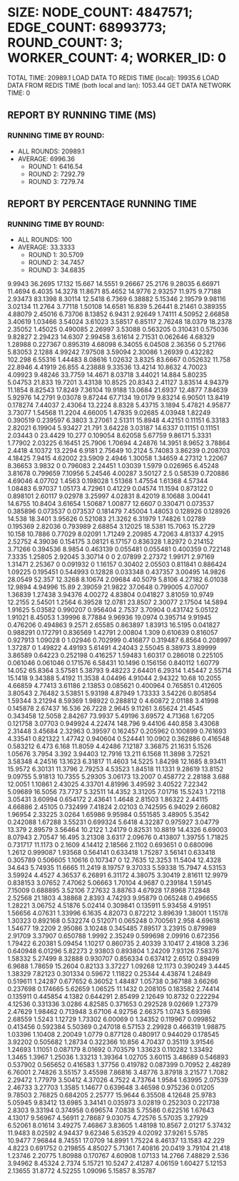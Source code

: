 
# SIZE: NODE_COUNT: 4847571; EDGE_COUNT: 68993773; ROUND_COUNT: 3; WORKER_COUNT: 4; WORKER_ID: 0
 TOTAL TIME: 20989.1
 LOAD DATA TO REDIS TIME (local): 19935.6
 LOAD DATA FROM REDIS TIME (both local and lan): 1053.44
 GET DATA NETWORK TIME: 0

## REPORT BY RUNNING TIME (MS)

 ### RUNNING TIME BY ROUND:

  + ALL ROUNDS: 20989.1
  + AVERAGE: 6996.36
     + ROUND 1: 6416.54
     + ROUND 2: 7292.79
     + ROUND 3: 7279.74

## REPORT BY PERCENTAGE RUNNING TIME

 ### RUNNING TIME BY ROUND:

  + ALL ROUNDS: 100
  + AVERAGE: 33.3333
     + ROUND 1: 30.5709
     + ROUND 2: 34.7457
     + ROUND 3: 34.6835

9.9943 36.2695 17.132 15.667 14.5551 9.26667 25.2176 9.28035 6.66971 11.4694 6.4035 14.3278 11.8671 85.4652 14.9776 2.93257 11.975 9.77188 2.93473 83.1398 8.30114 12.5418 6.7369 6.38882 5.15346 2.19579 9.98116 3.02134 11.2764 3.77118 1.50108 14.6581 16.839 5.26441 8.21461 0.389355 4.88079 2.45016 6.73706 8.13852 6.9431 2.92649 1.74111 4.50952 2.66858 3.40619 1.03466 3.54024 3.61023 3.58517 6.85117 2.76248 18.0379 18.2378 2.35052 1.45025 0.490085 2.26997 3.53088 0.563205 0.310431 0.575036 9.82827 2.29423 14.6307 2.99458 3.61614 2.71531 0.062646 4.68329 1.28988 0.227367 0.895319 4.68098 6.34055 6.04508 2.36356 0 5.21766 5.83053 2.1288 4.99242 7.97508 3.59094 2.30086 1.26939 0.432282 102.298 6.55316 1.44483 8.08616 1.02632 3.8325 83.6667 0.052632 11.758 22.8946 4.41919 26.855 4.23888 9.33536 13.4214 10.8632 4.70023 4.09923 9.48246 33.7759 14.4671 8.03718 3.44021 14.884 5.80235 5.04753 21.833 19.7201 3.43138 10.8525 20.8343 2.41127 3.83514 4.94379 11.1854 8.82543 17.8249 7.36104 19.9188 13.0684 21.6937 12.4877 7.84639 5.92976 14.2791 9.03078 9.87244 67.7134 19.0179 9.83214 6.90501 13.8419 0.178274 7.44037 2.43064 13.2224 8.8328 5.43715 3.1894 5.47821 4.95877 3.73077 1.54568 11.2204 4.66005 1.47835 9.02685 4.03948 1.82249 0.390519 0.239597 6.3803 3.27061 2.51311 15.8948 4.42151 0.11151 6.33183 2.82021 6.19904 5.93427 21.791 3.64228 3.03187 14.6337 0.11151 0.11151 2.03443 0 23.4429 10.277 0.109054 8.62058 5.67759 9.86171 5.3331 1.77902 2.03225 6.16451 25.7906 1.70694 4.24876 14.3951 8.9652 3.78864 2.4418 4.10372 13.2294 6.9181 2.75649 10.2124 5.74083 3.86239 0.208703 4.18425 7.9415 4.62002 23.5909 2.4946 1.30058 1.34659 4.27312 1.22067 8.36653 3.9832 0 0.796083 2.24451 1.03039 1.5979 0.026965 6.45248 3.81678 0.799659 7.10956 5.24546 4.00287 3.50127 2.5 0.58539 0.720886 4.69046 4.07702 1.4563 0.198028 1.51368 1.47554 1.61368 4.57344 1.08483 6.97037 1.05173 4.72961 0.41229 0.04574 11.1594 0.873122 0 0.898101 2.60117 9.02978 3.25997 4.02831 8.42019 8.10688 3.00441 14.6755 10.8404 3.61654 1.50687 1.00877 12.6607 0.330471 0.073537 0.385896 0.073537 0.073537 0.181479 7.45004 1.48053 0.128926 0.128926 14.538 18.3401 3.95626 0.521083 21.3262 6.31979 1.74826 1.02789 0.195369 2.82036 0.793989 2.68854 3.12025 18.5381 15.7063 15.2729 10.158 10.7886 0.77029 8.02091 1.71249 2.20985 4.72063 4.81337 4.2915 2.52752 4.39036 0.154175 3.08121 6.17157 0.836328 1.82972 0.214152 3.71266 0.394536 8.9854 0.463139 0.055481 0.055481 0.400359 0.722148 7.3335 1.25805 2.92045 3.30714 0 0 2.07899 2.27372 1.99171 2.97169 1.31471 2.25367 0 0.091932 0 1.16157 0.30402 2.05503 0.811841 0.886424 1.09225 0.195451 0.544993 0.12828 0.033348 0.437357 3.00495 14.9826 28.0549 52.357 12.3268 8.10674 2.09684 40.5079 5.8106 4.27182 6.01038 12.9894 4.94996 15.89 2.39059 21.9822 37.0648 0.799005 4.07007 1.36839 1.27438 3.94376 4.00272 4.83804 0.041827 3.81059 10.9749 12.2155 2.54501 1.2564 6.39528 12.0781 23.8507 2.30077 2.17504 14.5894 1.91625 5.03582 0.990207 0.956404 2.7537 3.70904 0.431742 5.05122 1.91021 8.45053 1.39996 8.77884 9.96936 19.0974 0.395714 9.91945 0.476206 0.494863 9.2571 2.65585 0.863897 1.83913 16.5195 0.041827 0.988291 0.172791 0.836569 1.42791 2.00804 1.309 0.610639 0.816057 0.927913 1.09028 0 1.02946 0.702999 0.416877 0.319487 6.8564 0.208997 1.37287 0 1.49822 4.49193 5.61491 4.24043 2.55045 8.38973 3.89999 3.86589 0.64223 0.252198 0.416257 1.59483 1.60317 0.286018 0.225105 0.061046 0.061046 0.171576 6.58431 10.1496 0.156156 0.840112 1.60779 14.052 65.8364 3.57581 5.38793 9.48223 2.64401 6.29314 1.45447 2.55714 15.1418 9.34388 5.4192 11.3538 4.04496 4.91044 2.94322 10.68 10.2055 4.66859 4.77413 3.61186 2.13853 0.085621 0.400964 0.765851 0.412605 3.80543 2.76482 3.53851 5.93198 4.87949 1.73333 3.54226 0.805854 1.59344 3.21294 8.59369 1.98922 0.288812 0 4.60872 2.01188 3.41998 0.145878 2.67437 16.536 26.7228 2.9645 9.11261 3.65624 21.4545 0.343458 12.5058 2.84267 73.9937 5.49196 3.69572 4.71368 1.67205 0.121758 3.07703 0.949924 4.22474 148.796 9.44106 440.858 3.43068 2.31448 3.45684 2.32963 0.39597 0.162457 0.205962 0.100899 0.761693 4.33541 0.821322 1.47742 0.940604 0.524441 10.0902 0.362886 0.416548 0.583212 6.473 6.168 11.8059 4.42486 7.12187 3.36875 21.1631 5.1526 1.05676 3.7954 3.392 3.94403 12.7916 13.211 6.1568 11.3898 3.72521 3.58348 4.24516 13.1623 6.31817 11.4603 14.5225 1.84298 12.1685 8.93411 15.9572 6.30131 11.3796 2.79253 4.53523 1.84518 11.1331 9.28619 13.8152 9.09755 5.91813 10.7355 5.29305 3.06173 13.2007 0.458772 2.28188 3.688 12.0051 1.10861 2.43025 4.33701 4.81996 3.49592 3.40522 7.22342 5.09689 16.5056 73.7737 5.32511 14.4352 3.31205 7.01716 15.5243 1.72118 3.05431 3.60994 0.654172 2.43641 1.4648 2.81503 1.86322 2.44115 4.66886 2.45105 0.732499 7.41824 2.02103 0.742595 6.94029 2.66082 1.96954 2.33225 3.0264 1.65986 9.95984 0.551585 3.48905 5.3542 0.242088 1.67288 3.55231 0.699324 5.6418 4.32287 0.975927 3.04779 13.379 2.89579 3.56464 10.2122 1.24179 0.82531 10.8819 14.4326 6.69003 8.07943 2.70547 16.495 3.21308 3.6317 2.09676 0.413807 1.39755 1.71825 0.731717 11.1173 0 2.1609 4.14412 2.18566 2.1102 0.693651 0 0.680096 1.2612 0.999087 1.93568 0.564141 0.633418 1.75287 3.56141 0.633418 0.305789 0.506605 1.10616 0.107347 0 12.7635 12.3253 11.5404 12.4328 34.643 5.74935 11.6665 11.2419 8.19757 9.37033 5.59338 15.7947 4.53153 3.59924 4.4527 4.36537 6.26891 6.31172 4.38075 3.30419 2.81611 12.9979 0.838153 3.07652 7.47062 5.06663 1.70104 4.9687 0.239184 1.59145 7.15009 0.688895 3.52106 7.27632 3.88763 4.67928 17.8968 7.12848 2.52568 21.1803 4.38868 2.8393 4.74293 9.95879 0.065248 0.496655 1.28221 3.06752 4.51876 5.02414 0.309841 0.135911 5.93458 4.91951 1.56656 4.07631 1.33996 6.1635 4.82073 0.872212 3.89639 1.38001 1.15178 1.30323 0.892168 0.532274 0.512071 0.065248 0.700561 2.958 4.69618 1.54677 19.2209 2.95086 3.10248 0.345485 7.89517 3.23915 0.879989 2.91709 3.37907 0.650788 1.9992 2.35249 0.599698 2.09916 0.672356 1.79422 6.20381 5.09454 1.10217 0.860735 2.40339 3.10417 2.41808 3.236 0.640948 6.01296 5.82273 2.93803 0.893804 1.24209 7.93126 7.58376 1.58332 5.27499 8.32888 0.930707 0.856334 0.637412 2.6512 0.89499 6.9688 1.78659 15.2604 0.82133 3.37227 1.09268 12.1173 0.390249 3.4445 1.38329 7.82123 0.301334 0.59672 1.11822 0.25344 4.43874 1.24849 0.519611 1.24287 0.677652 6.36052 1.48487 1.05738 0.367188 3.66266 0.237698 0.174665 5.62659 1.06525 11.1432 0.208105 0.183582 2.74414 0.135911 0.445854 4.1382 0.644291 2.85499 2.12649 10.8732 0.222294 4.12536 0.331336 3.0286 4.82585 0.371653 0.292528 9.02669 1.27379 2.47629 1.98462 0.713948 3.67106 4.92756 2.66375 1.0743 5.69396 2.68559 1.5243 1.12729 1.73302 6.00069 0 1.34352 0.119967 0.099852 0.413456 0.592384 5.50369 0.247018 6.57153 2.29928 0.466319 1.98875 1.03396 1.10408 2.20049 1.0779 0.877128 0.480917 0.944029 0.178545 3.92202 0.505682 1.28734 0.322366 10.856 4.70437 0.35119 3.91546 1.24693 1.11051 0.087179 8.01692 0.703579 1.33623 0.110282 1.33492 1.3465 1.3967 1.25036 1.33213 1.39364 1.02705 3.60115 3.48689 0.546893 0.537902 0.565652 0.416583 1.37756 0.419782 0.087399 0.70952 2.48289 6.76001 2.74826 3.55157 3.45598 7.86816 3.48776 3.87918 3.21577 1.7082 2.29472 1.77979 3.50412 4.37026 4.7522 4.73764 1.9584 1.63995 2.07539 2.46733 3.27703 1.3585 1.14677 0.639648 3.46598 0.975236 0.01205 9.78503 2.76825 0.684205 2.25777 15.9644 6.35508 4.12648 25.9783 5.05945 9.83412 13.6985 3.34141 0.035973 3.02819 0.252303 0.221738 2.8303 9.33194 0.374958 0.696574 7.0838 5.75586 0.622516 1.67643 4.13017 9.56967 4.56911 2.78687 9.03075 4.72576 5.57035 3.27929 6.52061 8.01614 3.49275 7.46867 3.83605 1.48198 10.8567 2.01217 5.37432 11.9483 8.02592 4.94437 9.62346 5.63529 4.02092 37.9261 5.5785 10.9477 7.96844 8.74551 17.0709 14.8991 1.75224 8.46137 13.1583 42.229 4.8223 0.691752 0.219855 4.85027 5.71361 7.40816 20.0419 3.79104 21.418 1.23746 2.20775 1.80988 0.170767 4.60908 1.07133 14.2766 7.48829 2.536 3.94962 8.45324 2.7374 5.15721 10.5247 2.41287 4.06159 1.60427 5.12153 2.13655 31.8772 4.52255 1.09096 5.15857 8.35787 